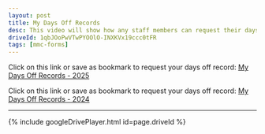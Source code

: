 ```yaml
---
layout: post
title: My Days Off Records
desc: This video will show how any staff members can request their days off record.
driveId: 1qbJOoPwVTwPYOOlO-INXKVx19ccc0tFR
tags: [mmc-forms]
---
```

Click on this link or save as bookmark to request your days off record:
[My Days Off Records - 2025](https://forms.gle/oNp2mnYibJQpwXHm7)

Click on this link or save as bookmark to request your days off record:
[My Days Off Records - 2024](https://my-days-off.mmccambodia.org/)

<hr>
{% include googleDrivePlayer.html id=page.driveId %}
